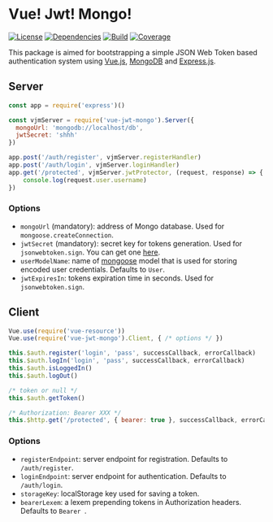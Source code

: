 # Vue! Jwt! Mongo!
[![License](https://img.shields.io/badge/license-MIT-blue.svg)](https://github.com/dubov94/vue-jwt-mongo/blob/master/LICENSE)
[![Dependencies](https://david-dm.org/dubov94/vue-jwt-mongo.svg)](https://david-dm.org/dubov94/vue-jwt-mongo)
[![Build](https://travis-ci.org/dubov94/vue-jwt-mongo.svg?branch=master)](https://travis-ci.org/dubov94/vue-jwt-mongo)
[![Coverage](https://codecov.io/gh/dubov94/vue-jwt-mongo/branch/master/graph/badge.svg)](https://codecov.io/gh/dubov94/vue-jwt-mongo)

This package is aimed for bootstrapping a simple JSON Web Token based authentication system using [Vue.js](https://www.grc.com/passwords.htm), [MongoDB](https://www.mongodb.com/) and [Express.js](https://expressjs.com/).

## Server
```javascript
const app = require('express')()

const vjmServer = require('vue-jwt-mongo').Server({
  mongoUrl: 'mongodb://localhost/db',
  jwtSecret: 'shhh'
})

app.post('/auth/register', vjmServer.registerHandler)
app.post('/auth/login', vjmServer.loginHandler)
app.get('/protected', vjmServer.jwtProtector, (request, response) => {
    console.log(request.user.username)
})
```

### Options
* `mongoUrl` (mandatory): address of Mongo database. Used for `mongoose.createConnection`.
* `jwtSecret` (mandatory): secret key for tokens generation. Used for `jsonwebtoken.sign`. You can get one [here](https://www.grc.com/passwords.htm).
* `userModelName`: name of [mongoose](http://mongoosejs.com/) model that is used for storing encoded user credentials. Defaults to `User`.
* `jwtExpiresIn`: tokens expiration time in seconds. Used for `jsonwebtoken.sign`.

## Client
```javascript
Vue.use(require('vue-resource'))
Vue.use(require('vue-jwt-mongo').Client, { /* options */ })

this.$auth.register('login', 'pass', successCallback, errorCallback)
this.$auth.logIn('login', 'pass', successCallback, errorCallback)
this.$auth.isLoggedIn()
this.$auth.logOut()
```
```javascript
/* token or null */
this.$auth.getToken()
```
```javascript
/* Authorization: Bearer XXX */
this.$http.get('/protected', { bearer: true }, successCallback, errorCallback)
```

### Options
* `registerEndpoint`: server endpoint for registration. Defaults to `/auth/register`.
* `loginEndpoint`: server endpoint for authentication. Defaults to `/auth/login`.
* `storageKey`: localStorage key used for saving a token.
* `bearerLexem`: a lexem prepending tokens in Authorization headers. Defaults to `Bearer `.
